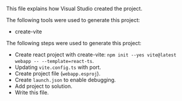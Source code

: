 This file explains how Visual Studio created the project.

The following tools were used to generate this project:
- create-vite

The following steps were used to generate this project:
- Create react project with create-vite: `npm init --yes vite@latest webapp -- --template=react-ts`.
- Updating `vite.config.ts` with port.
- Create project file (`webapp.esproj`).
- Create `launch.json` to enable debugging.
- Add project to solution.
- Write this file.
